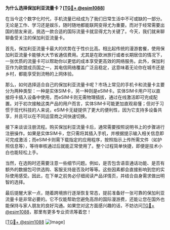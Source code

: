 **为什么选择保加利亚流量卡？[[TG💪+ @esim1088](https://t.me/s/esim1088)]**

在当今这个数字化时代，手机流量已经成为了我们日常生活中不可或缺的一部分。无论是工作、学习还是娱乐，随时随地都能联网变得尤为重要。而对于经常需要出国的朋友来说，挑选一款合适的国际流量卡就显得尤为关键了。今天，我们就来聊聊备受关注的保加利亚流量卡。

首先，保加利亚流量卡最大的优势在于性价比高。相比起传统的漫游套餐，使用保加利亚流量卡能够大大节省通信费用。尤其是在欧洲旅行或者长期居住的情况下，一张优质的流量卡可以帮助你以更低的成本享受更高效的网络服务。此外，保加利亚作为欧盟成员国之一，其电信网络覆盖广泛且稳定，这意味着无论你在城市还是乡村，都能享受到流畅的上网体验。

那么，如何选择适合自己的保加利亚流量卡呢？市场上常见的手机卡和流量卡主要分为两种类型：一种是实体SIM卡，另一种则是eSIM卡。实体SIM卡用户可以直接将卡插入设备中使用，而eSIM卡则无需物理插拔，通过在线激活即可完成配置。对于初次接触这类产品的用户而言，实体SIM卡可能更加直观易懂；但对于习惯于现代科技的人来说，eSIM卡无疑提供了更大的便利性，因为它支持多设备共享，并且可以在不同运营商之间快速切换。

接下来谈谈注册流程。购买保加利亚流量卡后，通常需要按照说明书上的步骤进行注册操作。如果是实体SIM卡，您只需将其插入手机，并根据提示输入相关信息即可完成激活；而eSIM卡则需下载指定的应用程序，按照指示上传所需文件（如护照信息等），等待审核通过后就能正常使用了。整个过程简单快捷，即便是技术小白也能轻松上手。

当然，在选购时还需要注意一些细节问题。例如，是否包含语音通话功能、是否有额外的数据包可供选购、客服支持是否及时等等。这些因素都会直接影响到您的实际使用感受。因此，在下单之前务必仔细阅读产品详情页，并结合自身需求做出明智的选择。

最后提醒大家一点，随着跨境旅行逐渐恢复常态，提前准备好一张可靠的保加利亚流量卡是非常必要的。它不仅能帮助您避免高昂的国际漫游费，还能让您在国外也能保持与家人朋友的良好沟通。如果您对这方面感兴趣的话，不妨访问[TG💪+ @esim1088](https://t.me/s/esim1088)，那里有更多专业资讯等着您！

[[TG💪+ @esim1088](https://t.me/s/esim1088) ![Image](https://i.postimg.cc/4NQfJmqS/Snipaste-2025-05-13-00-14-12.png)]